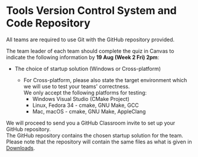 <br>

# Tools Version Control System and Code Repository

All teams are required to use Git with the GitHub repository provided.

The team leader of each team should complete the quiz in Canvas to indicate the following information by **19 Aug (Week 2 Fri) 2pm**:

*   The choice of startup solution (Windows or Cross-platform)
    
    *   For Cross-platform, please also state the target environment which we will use to test your teams' correctness.  
        We only accept the following platforms for testing:
        *   Windows Visual Studio (CMake Project)
        *   Linux, Fedora 34 - cmake, GNU Make, GCC
        *   Mac, macOS - cmake, GNU Make, AppleClang

We will proceed to send you a GitHub Classroom invite to set up your GitHub repository.  
The GitHub repository contains the chosen startup solution for the team.  
Please note that the repository will contain the same files as what is given in [Downloads](Downloads).